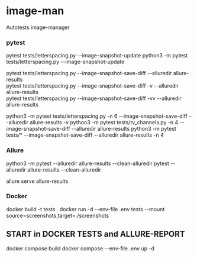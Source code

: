 # image-man
Autotests image-manager




### pytest

pytest tests/letterspacing.py --image-snapshot-update
python3 -m pytest tests/letterspacing.py --image-snapshot-update   

pytest tests/letterspacing.py --image-snapshot-save-diff --alluredir allure-results  
pytest tests/letterspacing.py --image-snapshot-save-diff -v --alluredir allure-results  
pytest tests/letterspacing.py --image-snapshot-save-diff -vv --alluredir allure-results  

python3 -m pytest tests/letterspacing.py -n 6 --image-snapshot-save-diff --alluredir allure-results -v
python3 -m pytest tests/tv_channels.py -n 4 --image-snapshot-save-diff --alluredir allure-results
python3 -m pytest tests/* --image-snapshot-save-diff --alluredir allure-results -n 4   


### Allure
python3 -m pytest --alluredir allure-results --clean-alluredir
pytest --alluredir allure-results --clean-alluredir

allure serve allure-results  


### Docker
docker build -t tests .
docker run -d --env-file .env tests --mount source=screenshots,target=./screenshots
 
## START in DOCKER TESTS and ALLURE-REPORT
docker compose build
docker compose --env-file .env up -d



